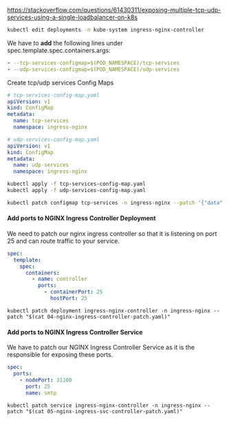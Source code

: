 https://stackoverflow.com/questions/61430311/exposing-multiple-tcp-udp-services-using-a-single-loadbalancer-on-k8s

```sh
kubectl edit deployments -n kube-system ingress-nginx-controller
```

We have to **add** the following lines under spec.template.spec.containers.args:

```yaml
- --tcp-services-configmap=$(POD_NAMESPACE)/tcp-services
- --udp-services-configmap=$(POD_NAMESPACE)/udp-services
```

Create tcp/udp services Config Maps

```yaml
# tcp-services-config-map.yaml
apiVersion: v1
kind: ConfigMap
metadata:
  name: tcp-services
  namespace: ingress-nginx
```

```yaml
# udp-services-config-map.yaml
apiVersion: v1
kind: ConfigMap
metadata:
  name: udp-services
  namespace: ingress-nginx
```

```sh
kubectl apply -f tcp-services-config-map.yaml
kubectl apply -f udp-services-config-map.yaml

kubectl patch configmap tcp-services -n ingress-nginx --patch '{"data":{"25":"nip05/smtp2http:3000"}}'
```

#### Add ports to NGINX Ingress Controller Deployment

We need to patch our nginx ingress controller so that it is listening on port 25 and can route traffic to your service.

```yaml
spec:
  template:
    spec:
      containers:
        - name: controller
          ports:
            - containerPort: 25
              hostPort: 25
```

```shell
kubectl patch deployment ingress-nginx-controller -n ingress-nginx --patch "$(cat 04-nginx-ingress-controller-patch.yaml)"
```

#### Add ports to NGINX Ingress Controller Service

We have to patch our NGINX Ingress Controller Service as it is the responsible for exposing these ports.

```yaml
spec:
  ports:
    - nodePort: 31100
      port: 25
      name: smtp
```

```shell
kubectl patch service ingress-nginx-controller -n ingress-nginx --patch "$(cat 05-nginx-ingress-svc-controller-patch.yaml)"
```
